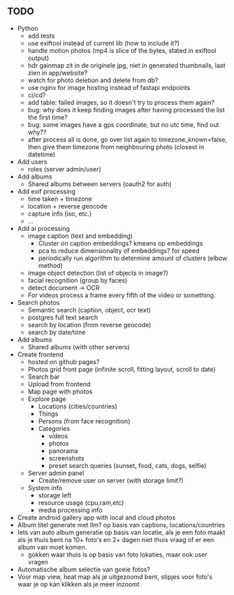 ## TODO

* Python
  * add tests
  * use exiftool instead of current lib (how to include it?)
  * handle motion photos (mp4 is slice of the bytes, stated in exiftool output)
  * hdr gainmap zit in de originele jpg, niet in generated thumbnails, laat zien in app/website?
  * watch for photo deletion and delete from db?
  * use nginx for image hosting instead of fastapi endpoints
  * ci/cd?
  * add table: failed images, so it doesn't try to process them again?
  * bug: why does it keep finding images after having processed the list the first time?
  * bug: some images have a gps coordinate, but no utc time, find out why??
  * after process all is done, go over list again to timezone_known=false, then give them timezone from neighbouring
    photo (closest in datetime)
* Add users
  * roles (server admin/user)
* Add albums
  * Shared albums between servers (oauth2 for auth)
* Add exif processing
  * time taken + timezone
  * location + reverse geocode
  * capture info (iso, etc.)
  * ...
* Add ai processing
  * image caption (text and embedding)
    * Cluster on caption embeddings? kmeans op embeddings
    * pca to reduce dimensionality of embeddings? for speed
    * periodically run algorithm to determine amount of clusters (elbow method)
  * image object detection (list of objects in image?)
  * facial recognition (group by faces)
  * detect document -> OCR
  * For videos process a frame every fifth of the video or something.
* Search photos
  * Semantic search (caption, object, ocr text)
  * postgres full text search
  * search by location (from reverse geocode)
  * search by date/time
* Add albums
  * Shared albums (with other servers)
* Create frontend
  * hosted on github pages?
  * Photos grid front page (infinite scroll, fitting layout, scroll to date)
  * Search bar
  * Upload from frontend
  * Map page with photos
  * Explore page
    * Locations (cities/countries)
    * Things
    * Persons (from face recognition)
    * Categories
      * videos
      * photos
      * panorama
      * screenshots
      * preset search queries (sunset, food, cats, dogs, selfie)
  * Server admin panel
    * Create/remove user on server (with storage limit?)
  * System info
    * storage left
    * resource usage (cpu,ram,etc)
    * media processing info
* Create android gallery app with local and cloud photos
* Album titel generate met llm? op basis van captions, locations/countries
* Iets van auto album generatie op basis van locatie, als je een foto maakt als je thuis bent na 10+ foto's en 2+ dagen
  niet thuis vraag of er een album van moet komen.
  * gokken waar thuis is op basis van foto lokaties, maar ook user vragen
* Automatische album selectie van goeie fotos?
* Voor map view, heat map als je uitgezoomd bent, stipjes voor foto's waar je op kan klikken als je meer inzoomt